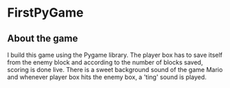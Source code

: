 # FirstPyGame
## About the game
I build this game using the Pygame library. The player box has to save itself from the enemy block and according to the number of blocks saved, scoring is done live. There is a sweet background sound of the game Mario and whenever player box hits the enemy box, a 'ting' sound is played.
